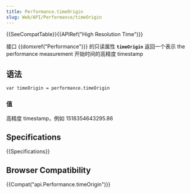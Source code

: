 ```yaml
---
title: Performance.timeOrigin
slug: Web/API/Performance/timeOrigin
---
```

{{SeeCompatTable}}{{APIRef("High Resolution Time")}}

接口 {{domxref("Performance")}} 的只读属性 **`timeOrigin`** 返回一个表示 the performance measurement 开始时间的高精度 timestamp

## 语法

```plain
var timeOrigin = performance.timeOrigin
```

### 值

高精度 timestamp，例如 1518354643295.86

## Specifications

{{Specifications}}

## Browser Compatibility

{{Compat("api.Performance.timeOrigin")}}
